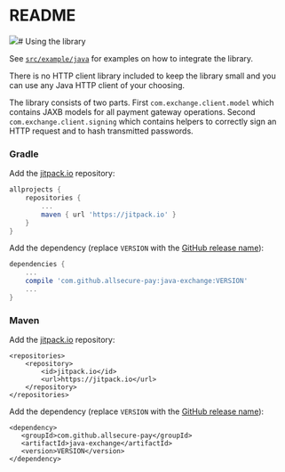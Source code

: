 
# README

[![](https://jitpack.io/v/allsecure-pay/java-exchange.svg)](https://jitpack.io/#allsecure-pay/java-exchange)# Using the library

See [`src/example/java`](src/example/java) for examples on how to integrate the library.

There is no HTTP client library included to keep the library small and you can use any Java HTTP client of your choosing. 

The library consists of two parts.
First `com.exchange.client.model` which contains JAXB models for all payment gateway operations.
Second `com.exchange.client.signing` which contains helpers to correctly sign an HTTP request and to hash transmitted passwords.

### Gradle

Add the [jitpack.io](https://jitpack.io) repository:
```gradle
allprojects {
	repositories {
		...
		maven { url 'https://jitpack.io' }
	}
}
```

Add the dependency (replace `VERSION` with the [GitHub release name](https://github.com/allsecre-pay/java-exchange/releases)):
```gradle
dependencies {
	...
	compile 'com.github.allsecure-pay:java-exchange:VERSION'
	...
}
```

### Maven

Add the [jitpack.io](https://jitpack.io) repository:

```maven
<repositories>
	<repository>
	    <id>jitpack.io</id>
	    <url>https://jitpack.io</url>
	</repository>
</repositories>
```

Add the dependency (replace `VERSION` with the [GitHub release name](https://github.com/allsecure-pay/java-exchange/releases)):
 ```maven
<dependency>
    <groupId>com.github.allsecure-pay</groupId>
    <artifactId>java-exchange</artifactId>
    <version>VERSION</version>
</dependency>
```
